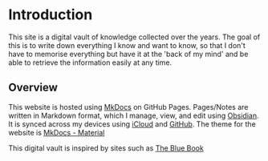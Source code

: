 # Introduction

This site is a digital vault of knowledge collected over the years. The goal of this is to write down everything I know and want to know, so that I don't have to memorise everything but have it at the 'back of my mind' and be able to retrieve the information easily at any time.

## Overview
This website is hosted using [MkDocs](https://www.mkdocs.org) on GitHub Pages. Pages/Notes are written in Markdown format, which I manage, view, and edit using [Obsidian](https://obsidian.md/). It is synced across my devices using [iCloud](https://icloud.com/) and [GitHub](https://github.com/). The theme for the website is [MkDocs - Material](https://squidfunk.github.io/mkdocs-material/)

This digital vault is inspired by sites such as [The Blue Book](https://lyz-code.github.io/blue-book/)